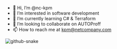 - 👋 Hi, I’m @nc-kpm
- 👀 I’m interested in software development
- 🌱 I’m currently learning C# & Terraform
- 💞️ I’m looking to collaborate on AUTOProff
- 📫 How to reach me at kpm@netcompany.com

<picture>
  <source media="(prefers-color-scheme: dark)" srcset="github-contribution-grid-snake-dark.svg" />
  <source media="(prefers-color-scheme: light)" srcset="github-contribution-grid-snake.svg" />
  <img alt="github-snake" src="github-snake.svg" />
</picture>

<!---
nc-kpm/nc-kpm is a ✨ special ✨ repository because its `README.md` (this file) appears on your GitHub profile.
You can click the Preview link to take a look at your changes.
--->
